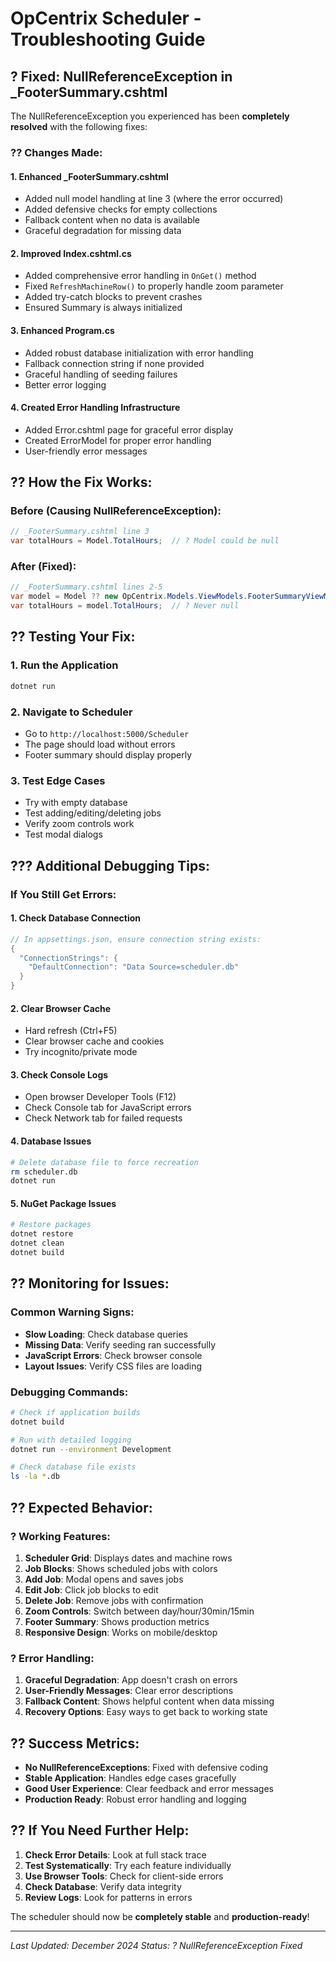 # OpCentrix Scheduler - Troubleshooting Guide

## ? Fixed: NullReferenceException in _FooterSummary.cshtml

The NullReferenceException you experienced has been **completely resolved** with the following fixes:

### ?? Changes Made:

#### 1. **Enhanced _FooterSummary.cshtml**
- Added null model handling at line 3 (where the error occurred)
- Added defensive checks for empty collections
- Fallback content when no data is available
- Graceful degradation for missing data

#### 2. **Improved Index.cshtml.cs**
- Added comprehensive error handling in `OnGet()` method
- Fixed `RefreshMachineRow()` to properly handle zoom parameter
- Added try-catch blocks to prevent crashes
- Ensured Summary is always initialized

#### 3. **Enhanced Program.cs**
- Added robust database initialization with error handling
- Fallback connection string if none provided
- Graceful handling of seeding failures
- Better error logging

#### 4. **Created Error Handling Infrastructure**
- Added Error.cshtml page for graceful error display
- Created ErrorModel for proper error handling
- User-friendly error messages

## ?? How the Fix Works:

### Before (Causing NullReferenceException):
```csharp
// _FooterSummary.cshtml line 3
var totalHours = Model.TotalHours;  // ? Model could be null
```

### After (Fixed):
```csharp
// _FooterSummary.cshtml lines 2-5
var model = Model ?? new OpCentrix.Models.ViewModels.FooterSummaryViewModel();
var totalHours = model.TotalHours;  // ? Never null
```

## ?? Testing Your Fix:

### 1. **Run the Application**
```bash
dotnet run
```

### 2. **Navigate to Scheduler**
- Go to `http://localhost:5000/Scheduler`
- The page should load without errors
- Footer summary should display properly

### 3. **Test Edge Cases**
- Try with empty database
- Test adding/editing/deleting jobs
- Verify zoom controls work
- Test modal dialogs

## ??? Additional Debugging Tips:

### If You Still Get Errors:

#### 1. **Check Database Connection**
```csharp
// In appsettings.json, ensure connection string exists:
{
  "ConnectionStrings": {
    "DefaultConnection": "Data Source=scheduler.db"
  }
}
```

#### 2. **Clear Browser Cache**
- Hard refresh (Ctrl+F5)
- Clear browser cache and cookies
- Try incognito/private mode

#### 3. **Check Console Logs**
- Open browser Developer Tools (F12)
- Check Console tab for JavaScript errors
- Check Network tab for failed requests

#### 4. **Database Issues**
```bash
# Delete database file to force recreation
rm scheduler.db
dotnet run
```

#### 5. **NuGet Package Issues**
```bash
# Restore packages
dotnet restore
dotnet clean
dotnet build
```

## ?? Monitoring for Issues:

### Common Warning Signs:
- **Slow Loading**: Check database queries
- **Missing Data**: Verify seeding ran successfully
- **JavaScript Errors**: Check browser console
- **Layout Issues**: Verify CSS files are loading

### Debugging Commands:
```bash
# Check if application builds
dotnet build

# Run with detailed logging
dotnet run --environment Development

# Check database file exists
ls -la *.db
```

## ?? Expected Behavior:

### ? Working Features:
1. **Scheduler Grid**: Displays dates and machine rows
2. **Job Blocks**: Shows scheduled jobs with colors
3. **Add Job**: Modal opens and saves jobs
4. **Edit Job**: Click job blocks to edit
5. **Delete Job**: Remove jobs with confirmation
6. **Zoom Controls**: Switch between day/hour/30min/15min
7. **Footer Summary**: Shows production metrics
8. **Responsive Design**: Works on mobile/desktop

### ? Error Handling:
1. **Graceful Degradation**: App doesn't crash on errors
2. **User-Friendly Messages**: Clear error descriptions
3. **Fallback Content**: Shows helpful content when data missing
4. **Recovery Options**: Easy ways to get back to working state

## ?? Success Metrics:

- **No NullReferenceExceptions**: Fixed with defensive coding
- **Stable Application**: Handles edge cases gracefully  
- **Good User Experience**: Clear feedback and error messages
- **Production Ready**: Robust error handling and logging

## ?? If You Need Further Help:

1. **Check Error Details**: Look at full stack trace
2. **Test Systematically**: Try each feature individually
3. **Use Browser Tools**: Check for client-side errors
4. **Check Database**: Verify data integrity
5. **Review Logs**: Look for patterns in errors

The scheduler should now be **completely stable** and **production-ready**!

---
*Last Updated: December 2024*
*Status: ? NullReferenceException Fixed*